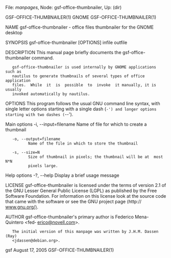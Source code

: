 File: *manpages*,  Node: gsf-office-thumbnailer,  Up: (dir)

GSF-OFFICE-THUMBNAILER(1)            GNOME           GSF-OFFICE-THUMBNAILER(1)



NAME
       gsf-office-thumbnailer - office files thumbnailer for the GNOME desktop


SYNOPSIS
       gsf-office-thumbnailer [OPTIONS] infile outfile


DESCRIPTION
       This manual page briefly documents the gsf-office-thumbnailer command.

       gsf-office-thumbnailer is used internally by GNOME applications such as
       nautilus to generate thumbnails of several types of office  application
       files.  While  it  is  possible  to  invoke  it manually, it is usually
       invoked automatically by nautilus.


OPTIONS
       This program follows the usual GNU command  line  syntax,  with  single
       letter  options  starting  with  a single dash (`-') and longer options
       starting with two dashes (`--').


   Main options
       -i, --input=filename
              Name of file for which to create a thumbnail

       -o, --output=filename
              Name of the file in which to store the thumbnail

       -s, --size=N
              Size of thumbnail in pixels; the thumbnail will be at  most  N*N
              pixels large.


   Help options
       -?, --help
              Display a brief usage message



LICENSE
       gsf-office-thumbnailer  is  licensed  under the terms of version 2.1 of
       the GNU Lesser General Public License (LGPL) as published by  the  Free
       Software Foundation. For information on this license look at the source
       code that came with the software or see the GNU project page ⟨http://
       www.gnu.org/⟩.


AUTHOR
       gsf-office-thumbnailer's primary author is Federico Mena-Quintero <fed‐
       erico@novell.com>.

       The initial version of this manpage was written by J.H.M. Dassen  (Ray)
       <jdassen@debian.org>.





gsf                             August 17, 2005      GSF-OFFICE-THUMBNAILER(1)
